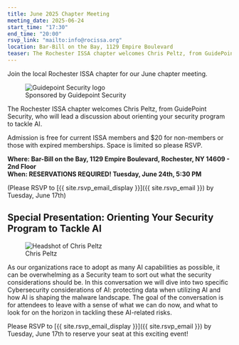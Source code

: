```yaml
---
title: June 2025 Chapter Meeting
meeting_date: 2025-06-24
start_time: "17:30"
end_time: "20:00"
rsvp_link: "mailto:info@rocissa.org"
location: Bar-Bill on the Bay, 1129 Empire Boulevard
teaser: The Rochester ISSA chapter welcomes Chris Peltz, from GuidePoint Security, who will lead a discussion about orienting your security program to tackle AI.
---
```

Join the local Rochester ISSA chapter for our June chapter meeting.

<div class="meeting-sponsor">
    <figure>
        <img src="../GuidepointSecurity.png" alt="Guidepoint Security logo">
        <figcaption>Sponsored by Guidepoint Security</figcaption>
    </figure>
</div>

The Rochester ISSA chapter welcomes Chris Peltz, from GuidePoint Security, who will lead a discussion about orienting your security program to tackle AI.
 
Admission is free for current ISSA members and $20 for non-members or those with expired memberships.  Space is limited so please RSVP.

**Where:  Bar-Bill on the Bay, 1129 Empire Boulevard, Rochester, NY 14609 -  2nd Floor<br>
When:  RESERVATIONS REQUIRED!  Tuesday, June 24th, 5:30 PM**
 
(Please RSVP to [{{ site.rsvp_email_display }}]({{ site.rsvp_email }}) by Tuesday, June 17th)

## Special Presentation: Orienting Your Security Program to Tackle AI

<div class="presenter-photos">
    <figure>
        <img src="../ChrisPeltz.jpeg" alt="Headshot of Chris Peltz">
        <figcaption>Chris Peltz</figcaption>
    </figure>
</div>
 
As our organizations race to adopt as many AI capabilities as possible, it can be overwhelming as a Security team to sort out what the security considerations should be.  In this conversation we will dive into two specific Cybersecurity considerations of AI: protecting data when utilizing AI and how AI is shaping the malware landscape.  The goal of the conversation is for attendees to leave with a sense of what we can do now, and what to look for on the horizon in tackling these AI-related risks.
 
Please RSVP to [{{ site.rsvp_email_display }}]({{ site.rsvp_email }}) by Tuesday, June 17th to reserve your seat at this exciting event!
